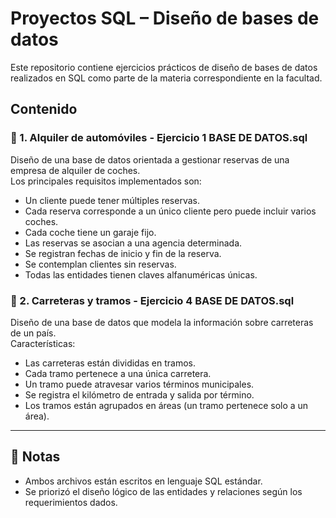 # Proyectos SQL – Diseño de bases de datos

Este repositorio contiene ejercicios prácticos de diseño de bases de datos realizados en SQL como parte de la materia correspondiente en la facultad.

## Contenido

### 📁 1. Alquiler de automóviles - Ejercicio 1 BASE DE DATOS.sql
Diseño de una base de datos orientada a gestionar reservas de una empresa de alquiler de coches.  
Los principales requisitos implementados son:

- Un cliente puede tener múltiples reservas.
- Cada reserva corresponde a un único cliente pero puede incluir varios coches.
- Cada coche tiene un garaje fijo.
- Las reservas se asocian a una agencia determinada.
- Se registran fechas de inicio y fin de la reserva.
- Se contemplan clientes sin reservas.
- Todas las entidades tienen claves alfanuméricas únicas.

### 📁 2. Carreteras y tramos - Ejercicio 4 BASE DE DATOS.sql
Diseño de una base de datos que modela la información sobre carreteras de un país.  
Características:

- Las carreteras están divididas en tramos.
- Cada tramo pertenece a una única carretera.
- Un tramo puede atravesar varios términos municipales.
- Se registra el kilómetro de entrada y salida por término.
- Los tramos están agrupados en áreas (un tramo pertenece solo a un área).

---

## 📌 Notas
- Ambos archivos están escritos en lenguaje SQL estándar.
- Se priorizó el diseño lógico de las entidades y relaciones según los requerimientos dados.
